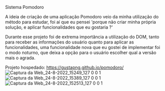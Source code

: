 Sistema Pomodoro

A ideia de criação de uma aplicação Pomodoro veio da minha utilização do método para estudar, foi aí que eu pensei 'porque não criar minha própria solução, e aplicar funcionalidades que eu gostaria ?'

Durante esse projeto foi de extrema importância a utilização do DOM, tanto para receber as informações do usuário quanto para aplicar as funcionalidades, uma funcionalidade nova que eu gostei de implementar foi o modo noturno, que deixa a opção para o usuário escolher qual a versão mais o agrada.

Projeto hospedado: https://gustapng.github.io/pomodoro/
<br>
![Captura da Web_24-8-2022_15249_127 0 0 1](https://user-images.githubusercontent.com/102172136/187792465-8ae605a3-4663-4738-8b1f-b3249d29ab58.jpeg)
<br>
![Captura da Web_24-8-2022_15389_127 0 0 1](https://user-images.githubusercontent.com/102172136/187792489-ddb1f600-ab89-4084-892c-94dda4346cd9.jpeg)
<br>
![Captura da Web_24-8-2022_152513_127 0 0 1](https://user-images.githubusercontent.com/102172136/187792518-ec0deed4-602a-44ca-b522-3f80971e9656.jpeg)
